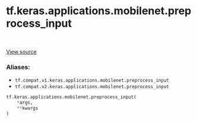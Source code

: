 <div itemscope itemtype="http://developers.google.com/ReferenceObject">
<meta itemprop="name" content="tf.keras.applications.mobilenet.preprocess_input" />
<meta itemprop="path" content="Stable" />
</div>

# tf.keras.applications.mobilenet.preprocess_input

<!-- Insert buttons -->

<table class="tfo-notebook-buttons tfo-api" align="left">
</table>

<a target="_blank" href="/code/stable/tensorflow/python/keras/applications/__init__.py">View source</a>



<!-- Start diff -->


### Aliases:

* `tf.compat.v1.keras.applications.mobilenet.preprocess_input`
* `tf.compat.v2.keras.applications.mobilenet.preprocess_input`


``` python
tf.keras.applications.mobilenet.preprocess_input(
    *args,
    **kwargs
)
```



<!-- Placeholder for "Used in" -->

